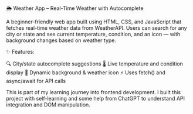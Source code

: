 🌦️ Weather App – Real-Time Weather with Autocomplete

A beginner-friendly web app built using HTML, CSS, and JavaScript that fetches real-time weather data from WeatherAPI. Users can search for any city or state and see current temperature, condition, and an icon — with background changes based on weather type.

✨ Features:

🔍 City/state autocomplete suggestions
🌡️ Live temperature and condition display
🎨 Dynamic background & weather icon
⚡ Uses fetch() and async/await for API calls

This is part of my learning journey into frontend development. I built this project with self-learning and some help from ChatGPT to understand API integration and DOM manipulation.

